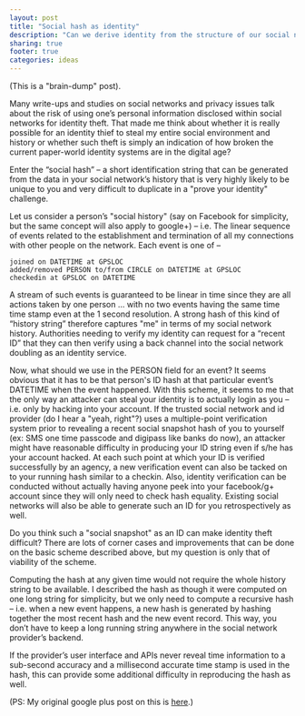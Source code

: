 ```yaml
---
layout: post
title: "Social hash as identity"
description: "Can we derive identity from the structure of our social network?"
sharing: true
footer: true
categories: ideas
---
```


(This is a "brain-dump" post).

Many write-ups and studies on social networks and privacy issues talk about the
risk of using one’s personal information disclosed within social networks for
identity theft. That made me think about whether it is really possible for an
identity thief to steal my entire social environment and history or whether
such theft is simply an indication of how broken the current paper-world
identity systems are in the digital age?

Enter the “social hash” – a short identification string that can be generated
from the data in your social network’s history that is very highly likely to be
unique to you and very difficult to duplicate in a "prove your identity"
challenge.

<!-- more -->

Let us consider a person’s "social history" (say on Facebook for simplicity,
but the same concept will also apply to google+) – i.e. The linear sequence of
events related to the establishment and termination of all my connections with
other people on the network. Each event is one of –

    joined on DATETIME at GPSLOC
    added/removed PERSON to/from CIRCLE on DATETIME at GPSLOC
    checkedin at GPSLOC on DATETIME

A stream of such events is guaranteed to be linear in time since they are all
actions taken by one person ... with no two events having the same time time
stamp even at the 1 second resolution. A strong hash of this kind of “history
string” therefore captures "me" in terms of my social network history.
Authorities needing to verify my identity can request for a “recent ID” that
they can then verify using a back channel into the social network doubling as
an identity service.

Now, what should we use in the PERSON field for an event? It seems obvious that
it has to be that person's ID hash at that particular event’s DATETIME when the
event happened. With this scheme, it seems to me that the only way an attacker
can steal your identity is to actually login as you – i.e. only by hacking into
your account. If the trusted social network and id provider (do I hear a "yeah,
right"?) uses a multiple-point verification system prior to revealing a recent
social snapshot hash of you to yourself (ex: SMS one time passcode and digipass
like banks do now), an attacker might have reasonable difficulty in producing
your ID string even if s/he has your account hacked. At each such point at
which your ID is verified successfully by an agency, a new verification event
can also be tacked on to your running hash similar to a checkin. Also, identity
verification can be conducted without actually having anyone peek into your
facebook/g+ account since they will only need to check hash equality. Existing
social networks will also be able to generate such an ID for you
retrospectively as well.

Do you think such a "social snapshot" as an ID can make identity theft
difficult? There are lots of corner cases and improvements that can be done on
the basic scheme described above, but my question is only that of viability of
the scheme.

Computing the hash at any given time would not require the whole history string
to be available. I described the hash as though it were computed on one long
string for simplicity, but we only need to compute a recursive hash – i.e. when
a new event happens, a new hash is generated by hashing together the most
recent hash and the new event record. This way, you don’t have to keep a long
running string anywhere in the social network provider’s backend.

If the provider’s user interface and APIs never reveal time information to a
sub-second accuracy and a millisecond accurate time stamp is used in the hash,
this can provide some additional difficulty in reproducing the hash as well.

(PS: My original google plus post on this is [here](https://plus.google.com/102694714835839603248/posts/b7SsJTR1GGV).)
